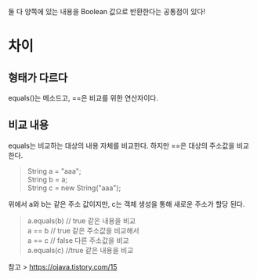 둘 다 양쪽에 있는 내용을 Boolean 값으로 반환한다는 공통점이 있다!

# 차이
## 형태가 다르다
equals()는 메소드고, ==은 비교를 위한 연산자이다.
## 비교 내용
equals는 비교하는 대상의 내용 자체를 비교한다. 하지만 ==은 대상의 주소값을 비교한다.

> String a = "aaa";  
> String b = a;<br/>
> String c = new String("aaa");<br/>

위에서 a와 b는 같은 주소 값이지만, c는 객체 생성을 통해 새로운 주소가 할당 된다.

> a.equals(b) // true 같은 내용을 비교 <br/>
> a == b // true 같은 주소값을 비교해서<br/>
> a == c // false 다른 주소값을 비교<br/>
> a.equals(c) //true 같은 내용을 비교

참고 > https://ojava.tistory.com/15
